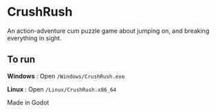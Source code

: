 # CrushRush

An action-adventure cum puzzle game about jumping on, and breaking everything in sight.  

## To run
**Windows** : Open `/Windows/CrushRush.exe`

**Linux** : Open `/Linux/CrushRush.x86_64`

Made in Godot
